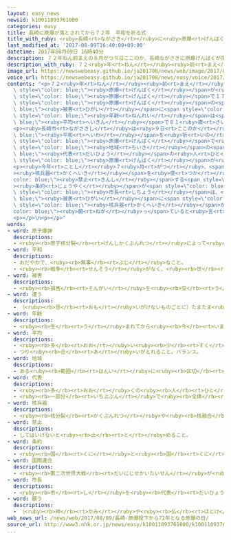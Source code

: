 ```yaml
---
layout: easy_news
newsid: k10011093761000
categories: easy
title: 長崎に原爆が落とされてから７２年　平和を祈る式
title_with_ruby: <ruby>長崎<rt>ながさき</rt></ruby>に<ruby>原爆<rt>げんばく</rt></ruby>が<ruby>落<rt>お</rt></ruby>とされてから７２<ruby>年<rt>ねん</rt></ruby>　<ruby>平和<rt>へいわ</rt></ruby>を<ruby>祈<rt>いの</rt></ruby>る<ruby>式<rt>しき</rt></ruby>
last_modified_at: '2017-08-09T16:40:00+09:00'
datetime: 2017年08月09日 16時40分
description: ７２年ねん前まえの８月がつ９日ここのか、長崎ながさきに原爆げんばくが落おとされました。
description_with_ruby: ７２<ruby>年<rt>ねん</rt></ruby><ruby>前<rt>まえ</rt></ruby>の８<ruby>月<rt>がつ</rt></ruby><ruby>９日<rt>ここのか</rt></ruby>、<ruby>長崎<rt>ながさき</rt></ruby>に<ruby>原爆<rt>げんばく</rt></ruby>が<ruby>落<rt>お</rt></ruby>とされました。
image_url: https://newswebeasy.github.io/ja201708/news/web/image/2017/08/09/k10011093761000.jpg
voice_url: https://newswebeasy.github.io/ja201708/news/easy/voice/2017/08/09/k10011093761000.mp3
contents: "<p>７２<ruby>年<rt>ねん</rt></ruby><ruby>前<rt>まえ</rt></ruby>の８<ruby>月<rt>がつ</rt></ruby><ruby>９日<rt>ここのか</rt></ruby>、<ruby>長崎<rt>ながさき</rt></ruby>に<span\
  \ style=\"color: blue;\"><ruby>原爆<rt>げんばく</rt></ruby></span>が<ruby>落<rt>お</rt></ruby>とされました。<ruby>長崎<rt>ながさき</rt></ruby>では<span\
  \ style=\"color: blue;\"><ruby>原爆<rt>げんばく</rt></ruby></span>で１７<ruby>万<rt>まん</rt></ruby>５７４３<ruby>人<rt>にん</rt></ruby>が<ruby>亡<rt>な</rt></ruby>くなりました。この<ruby>中<rt>なか</rt></ruby>で、<ruby>今<rt>いま</rt></ruby>までの１<ruby>年<rt>ねん</rt></ruby>に<ruby>亡<rt>な</rt></ruby>くなった<ruby>人<rt>ひと</rt></ruby>と<ruby>亡<rt>な</rt></ruby>くなっていたことがわかった<ruby>人<rt>ひと</rt></ruby>は３５５１<ruby>人<rt>にん</rt></ruby>います。<span\
  \ style=\"color: blue;\"><ruby>原爆<rt>げんばく</rt></ruby></span>の<span style=\"color:\
  \ blue;\"><ruby>被害<rt>ひがい</rt></ruby></span>に<span style=\"color: blue;\">あっ</span>た<ruby>人<rt>ひと</rt></ruby>たちの<span\
  \ style=\"color: blue;\"><ruby>年齢<rt>ねんれい</rt></ruby></span>は<span style=\"color:\
  \ blue;\"><ruby>平均<rt>へいきん</rt></ruby></span>で８１<ruby>歳<rt>さい</rt></ruby><ruby>以上<rt>いじょう</rt></ruby>になりました。</p>\n\
  <p><ruby>長崎市<rt>ながさきし</rt></ruby>は<ruby>９日<rt>ここのか</rt></ruby>、<span style=\"color:\
  \ blue;\"><ruby>平和<rt>へいわ</rt></ruby></span>を<ruby>祈<rt>いの</rt></ruby>る<ruby>式<rt>しき</rt></ruby>を<ruby>行<rt>おこな</rt></ruby>いました。<span\
  \ style=\"color: blue;\"><ruby>原爆<rt>げんばく</rt></ruby></span>で<ruby>亡<rt>な</rt></ruby>くなった<ruby>人<rt>ひと</rt></ruby>の<ruby>家族<rt>かぞく</rt></ruby>など５４００<ruby>人<rt>にん</rt></ruby>が<ruby>出席<rt>しゅっせき</rt></ruby>しました。５８の<ruby>国<rt>くに</rt></ruby>や<span\
  \ style=\"color: blue;\"><ruby>地域<rt>ちいき</rt></ruby></span>の<span style=\"color:\
  \ blue;\"><ruby>代表<rt>だいひょう</rt></ruby></span>の<ruby>人<rt>ひと</rt></ruby>たちも<ruby>来<rt>き</rt></ruby>ました。そして、<span\
  \ style=\"color: blue;\"><ruby>原爆<rt>げんばく</rt></ruby></span>が<ruby>落<rt>お</rt></ruby>とされた<ruby>午前<rt>ごぜん</rt></ruby>１１<ruby>時<rt>じ</rt></ruby>２<ruby>分<rt>ふん</rt></ruby>になると、<ruby>亡<rt>な</rt></ruby>くなった<ruby>人<rt>ひと</rt></ruby>たちのために<ruby>祈<rt>いの</rt></ruby>りました。</p>\n\
  <p><ruby>今年<rt>ことし</rt></ruby>７<ruby>月<rt>がつ</rt></ruby>、<span style=\"color: blue;\"\
  ><ruby>核兵器<rt>かくへいき</rt></ruby></span>を<ruby>使<rt>つか</rt></ruby>うことなどを<span style=\"\
  color: blue;\"><ruby>禁止<rt>きんし</rt></ruby></span>する<span style=\"color: blue;\"\
  ><ruby>条約<rt>じょうやく</rt></ruby></span>が<span style=\"color: blue;\"><ruby>国連<rt>こくれん</rt></ruby></span>で<ruby>初<rt>はじ</rt></ruby>めて<ruby>決<rt>き</rt></ruby>まりました。<ruby>長崎市<rt>ながさきし</rt></ruby>の<ruby>田上<rt>たうえ</rt></ruby><ruby>富久<rt>とみひさ</rt></ruby><span\
  \ style=\"color: blue;\"><ruby>市長<rt>しちょう</rt></ruby></span>は、<span style=\"color:\
  \ blue;\"><ruby>被害<rt>ひがい</rt></ruby></span>に<span style=\"color: blue;\">あっ</span>た<ruby>人<rt>ひと</rt></ruby>たちは<span\
  \ style=\"color: blue;\"><ruby>核兵器<rt>かくへいき</rt></ruby></span>がなくなることをずっと<span style=\"\
  color: blue;\"><ruby>願<rt>ねが</rt></ruby>っ</span>ていると<ruby>言<rt>い</rt></ruby>いました。</p>\n\
  <p></p>\n<p></p>"
words:
- word: 原子爆弾
  descriptions:
  - <ruby><rb>原子核分裂</rb><rt>げんしかくぶんれつ</rt></ruby>によって<ruby><rb>起</rb><rt>お</rt></ruby>こる、ものすごい<ruby><rb>力</rb><rt>ちから</rt></ruby>と<ruby><rb>高</rb><rt>たか</rt></ruby>い<ruby><rb>熱</rb><rt>ねつ</rt></ruby>を<ruby><rb>利用</rb><rt>りよう</rt></ruby>した<ruby><rb>爆弾</rb><rt>ばくだん</rt></ruby>。<ruby><rb>一度</rb><rt>いちど</rt></ruby>に<ruby><rb>多</rb><rt>おお</rt></ruby>くの<ruby><rb>人</rb><rt>ひと</rt></ruby>を<ruby><rb>殺</rb><rt>ころ</rt></ruby>す。<ruby><rb>原爆</rb><rt>げんばく</rt></ruby>。
- word: 平和
  descriptions:
  - おだやかで、<ruby><rb>無事</rb><rt>ぶじ</rt></ruby>なこと。
  - <ruby><rb>戦争</rb><rt>せんそう</rt></ruby>がなく、<ruby><rb>世</rb><rt>よ</rt></ruby>の<ruby><rb>中</rb><rt>なか</rt></ruby>が<ruby><rb>無事</rb><rt>ぶじ</rt></ruby>に<ruby><rb>治</rb><rt>おさ</rt></ruby>まっていること。
- word: 被害
  descriptions:
  - <ruby><rb>損害</rb><rt>そんがい</rt></ruby>を<ruby><rb>受</rb><rt>う</rt></ruby>けること。また、<ruby><rb>受</rb><rt>う</rt></ruby>けた<ruby><rb>害</rb><rt>がい</rt></ruby>。
- word: 遭う
  descriptions:
  - （<ruby><rb>思</rb><rt>おも</rt></ruby>いがけないものごとに）たまたま<ruby><rb>出</rb><rt>で</rt></ruby>あう。
- word: 年齢
  descriptions:
  - <ruby><rb>生</rb><rt>う</rt></ruby>まれてから<ruby><rb>今</rb><rt>いま</rt></ruby>までの<ruby><rb>年</rb><rt>とし</rt></ruby>の<ruby><rb>数</rb><rt>かず</rt></ruby>。とし。
- word: 平均
  descriptions:
  - <ruby><rb>多</rb><rt>おお</rt></ruby>い<ruby><rb>少</rb><rt>すく</rt></ruby>ないや<ruby><rb>高</rb><rt>たか</rt></ruby>い<ruby><rb>低</rb><rt>ひく</rt></ruby>いなどがないように、ならすこと。
  - つり<ruby><rb>合</rb><rt>あ</rt></ruby>いがとれること。バランス。
- word: 地域
  descriptions:
  - ある<ruby><rb>範囲</rb><rt>はんい</rt></ruby>に<ruby><rb>区切</rb><rt>くぎ</rt></ruby>られた<ruby><rb>土地</rb><rt>とち</rt></ruby>。
- word: 代表
  descriptions:
  - <ruby><rb>多</rb><rt>おお</rt></ruby>くの<ruby><rb>人</rb><rt>ひと</rt></ruby>に<ruby><rb>代</rb><rt>か</rt></ruby>わって<ruby><rb>何</rb><rt>なに</rt></ruby>かをすること。また、その<ruby><rb>人</rb><rt>ひと</rt></ruby>。
  - <ruby><rb>一部分</rb><rt>いちぶぶん</rt></ruby>で<ruby><rb>全体</rb><rt>ぜんたい</rt></ruby>の<ruby><rb>特色</rb><rt>とくしょく</rt></ruby>を<ruby><rb>表</rb><rt>あらわ</rt></ruby>すこと。また、そのもの。
- word: 核兵器
  descriptions:
  - <ruby><rb>核分裂</rb><rt>かくぶんれつ</rt></ruby>や<ruby><rb>核融合</rb><rt>かくゆうごう</rt></ruby>によって<ruby><rb>出</rb><rt>で</rt></ruby>るエネルギーを<ruby><rb>利用</rb><rt>りよう</rt></ruby>した<ruby><rb>兵器</rb><rt>へいき</rt></ruby>。<ruby><rb>原子爆弾</rb><rt>げんしばくだん</rt></ruby>や、<ruby><rb>水素爆弾</rb><rt>すいそばくだん</rt></ruby>など。
- word: 禁止
  descriptions:
  - してはいけないと<ruby><rb>止</rb><rt>と</rt></ruby>めること。
- word: 条約
  descriptions:
  - <ruby><rb>国</rb><rt>くに</rt></ruby>と<ruby><rb>国</rb><rt>くに</rt></ruby>との<ruby><rb>間</rb><rt>あいだ</rt></ruby>で<ruby><rb>決</rb><rt>き</rt></ruby>め、<ruby><rb>文章</rb><rt>ぶんしょう</rt></ruby>に<ruby><rb>書</rb><rt>か</rt></ruby>いた<ruby><rb>約束</rb><rt>やくそく</rt></ruby>。
- word: 国際連合
  descriptions:
  - <ruby><rb>第二次世界大戦</rb><rt>だいにじせかいたいせん</rt></ruby>が<ruby><rb>終</rb><rt>お</rt></ruby>わった１９４５<ruby><rb>年</rb><rt>ねん</rt></ruby>、<ruby><rb>世界</rb><rt>せかい</rt></ruby>の<ruby><rb>平和</rb><rt>へいわ</rt></ruby>と<ruby><rb>安全</rb><rt>あんぜん</rt></ruby>を<ruby><rb>守</rb><rt>まも</rt></ruby>るために<ruby><rb>作</rb><rt>つく</rt></ruby>られた<ruby><rb>仕組</rb><rt>しく</rt></ruby>み。<ruby><rb>本部</rb><rt>ほんぶ</rt></ruby>はアメリカのニューヨークにある。<ruby><rb>国連</rb><rt>こくれん</rt></ruby>。<ruby><rb>UN</rb><rt>ユーエヌ</rt></ruby>。
- word: 市長
  descriptions:
  - <ruby><rb>市</rb><rt>し</rt></ruby>を<ruby><rb>代表</rb><rt>だいひょう</rt></ruby>し、その<ruby><rb>政治</rb><rt>せいじ</rt></ruby>をとり<ruby><rb>行</rb><rt>おこな</rt></ruby>う<ruby><rb>人</rb><rt>ひと</rt></ruby>。
- word: 願う
  descriptions:
  - （<ruby><rb>神</rb><rt>かみ</rt></ruby>や<ruby><rb>仏</rb><rt>ほとけ</rt></ruby>やほかの<ruby><rb>人</rb><rt>ひと</rt></ruby>に）こうしてほしいと<ruby><rb>思</rb><rt>おも</rt></ruby>う。たのむ。<ruby><rb>望</rb><rt>のぞ</rt></ruby>む。
web_news_url: /news/web/2017/08/09/長崎-原爆投下から72年となる原爆の日/
source_url: http://www3.nhk.or.jp/news/easy/k10011093761000/k10011093761000.html
...
```

